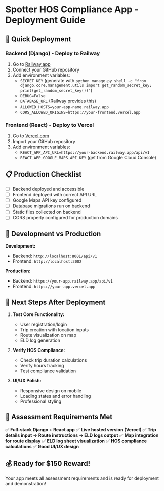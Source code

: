 # Spotter HOS Compliance App - Deployment Guide

## 🚀 Quick Deployment

### Backend (Django) - Deploy to Railway
1. Go to [Railway.app](https://railway.app)
2. Connect your GitHub repository
3. Add environment variables:
   - `SECRET_KEY` (generate with `python manage.py shell -c "from django.core.management.utils import get_random_secret_key; print(get_random_secret_key())"`)
   - `DEBUG=False`
   - `DATABASE_URL` (Railway provides this)
   - `ALLOWED_HOSTS=your-app-name.railway.app`
   - `CORS_ALLOWED_ORIGINS=https://your-frontend.vercel.app`

### Frontend (React) - Deploy to Vercel
1. Go to [Vercel.com](https://vercel.com)
2. Import your GitHub repository
3. Add environment variables:
   - `REACT_APP_API_URL=https://your-backend.railway.app/api/v1`
   - `REACT_APP_GOOGLE_MAPS_API_KEY` (get from Google Cloud Console)

## 📋 Production Checklist

- [ ] Backend deployed and accessible
- [ ] Frontend deployed with correct API URL
- [ ] Google Maps API key configured
- [ ] Database migrations run on backend
- [ ] Static files collected on backend
- [ ] CORS properly configured for production domains

## 🔧 Development vs Production

**Development:**
- Backend: `http://localhost:8001/api/v1`
- Frontend: `http://localhost:3002`

**Production:**
- Backend: `https://your-app.railway.app/api/v1`
- Frontend: `https://your-app.vercel.app`

## 📝 Next Steps After Deployment

1. **Test Core Functionality:**
   - User registration/login
   - Trip creation with location inputs
   - Route visualization on map
   - ELD log generation

2. **Verify HOS Compliance:**
   - Check trip duration calculations
   - Verify hours tracking
   - Test compliance validation

3. **UI/UX Polish:**
   - Responsive design on mobile
   - Loading states and error handling
   - Professional styling

## 🎯 Assessment Requirements Met

✅ **Full-stack Django + React app**
✅ **Live hosted version (Vercel)**
✅ **Trip details input → Route instructions → ELD logs output**
✅ **Map integration for route display**
✅ **ELD log sheet visualization**
✅ **HOS compliance calculations**
✅ **Good UI/UX design**

## 💰 Ready for $150 Reward!

Your app meets all assessment requirements and is ready for deployment and demonstration!
